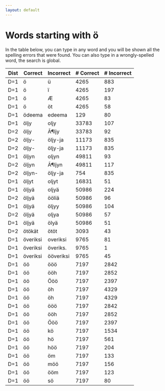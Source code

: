 ```yaml
---
layout: default
---
```


# Words starting with ö

In the table below, you can type in any word and you will be shown all the spelling errors that were found. You can also type in a wrongly-spelled word, the search is global.

<table id="spelltable" class="display">
<thead>
<tr>
<th>Dist</th>
<th>Correct</th>
<th>Incorrect</th>
<th># Correct</th>
<th># Incorrect</th>
</tr>
</thead>
<tbody>

<tr><td>D=1</td><td>ö</td><td>ü</td><td>4265</td><td>883</td></tr>

<tr><td>D=1</td><td>ö</td><td>ï</td><td>4265</td><td>197</td></tr>

<tr><td>D=1</td><td>ö</td><td>Æ</td><td>4265</td><td>83</td></tr>

<tr><td>D=1</td><td>ö</td><td>öt</td><td>4265</td><td>58</td></tr>

<tr><td>D=1</td><td>ödeema</td><td>edeema</td><td>129</td><td>80</td></tr>

<tr><td>D=1</td><td>öljy</td><td>oljy</td><td>33783</td><td>107</td></tr>

<tr><td>D=2</td><td>öljy</td><td>Ã¶ljy</td><td>33783</td><td>92</td></tr>

<tr><td>D=2</td><td>öljy-</td><td>öljy-ja</td><td>11173</td><td>835</td></tr>

<tr><td>D=2</td><td>öljy-</td><td>öljy-ja</td><td>11173</td><td>835</td></tr>

<tr><td>D=1</td><td>öljyn</td><td>oljyn</td><td>49811</td><td>93</td></tr>

<tr><td>D=2</td><td>öljyn</td><td>Ã¶ljyn</td><td>49811</td><td>117</td></tr>

<tr><td>D=2</td><td>öljyn-</td><td>öljy-ja</td><td>754</td><td>835</td></tr>

<tr><td>D=1</td><td>öljyt</td><td>oljyt</td><td>16831</td><td>51</td></tr>

<tr><td>D=1</td><td>öljyä</td><td>oljyä</td><td>50986</td><td>224</td></tr>

<tr><td>D=2</td><td>öljyä</td><td>ööliä</td><td>50986</td><td>96</td></tr>

<tr><td>D=1</td><td>öljyä</td><td>öljyy</td><td>50986</td><td>104</td></tr>

<tr><td>D=2</td><td>öljyä</td><td>oljya</td><td>50986</td><td>57</td></tr>

<tr><td>D=1</td><td>öljyä</td><td>ölyä</td><td>50986</td><td>51</td></tr>

<tr><td>D=2</td><td>ötökät</td><td>ötöt</td><td>3093</td><td>43</td></tr>

<tr><td>D=1</td><td>överiksi</td><td>overiksi</td><td>9765</td><td>81</td></tr>

<tr><td>D=1</td><td>överiksi</td><td>överiks.</td><td>9765</td><td>1</td></tr>

<tr><td>D=1</td><td>överiksi</td><td>ööveriksi</td><td>9765</td><td>45</td></tr>

<tr><td>D=1</td><td>öö</td><td>ööö</td><td>7197</td><td>2842</td></tr>

<tr><td>D=1</td><td>öö</td><td>ööh</td><td>7197</td><td>2852</td></tr>

<tr><td>D=1</td><td>öö</td><td>Ööö</td><td>7197</td><td>2397</td></tr>

<tr><td>D=1</td><td>öö</td><td>öh</td><td>7197</td><td>4329</td></tr>

<tr><td>D=1</td><td>öö</td><td>öh</td><td>7197</td><td>4329</td></tr>

<tr><td>D=1</td><td>öö</td><td>ööö</td><td>7197</td><td>2842</td></tr>

<tr><td>D=1</td><td>öö</td><td>ööh</td><td>7197</td><td>2852</td></tr>

<tr><td>D=1</td><td>öö</td><td>Ööö</td><td>7197</td><td>2397</td></tr>

<tr><td>D=1</td><td>öö</td><td>kö</td><td>7197</td><td>1534</td></tr>

<tr><td>D=1</td><td>öö</td><td>hö</td><td>7197</td><td>561</td></tr>

<tr><td>D=1</td><td>öö</td><td>höö</td><td>7197</td><td>204</td></tr>

<tr><td>D=1</td><td>öö</td><td>öm</td><td>7197</td><td>133</td></tr>

<tr><td>D=1</td><td>öö</td><td>möö</td><td>7197</td><td>156</td></tr>

<tr><td>D=1</td><td>öö</td><td>ööm</td><td>7197</td><td>123</td></tr>

<tr><td>D=1</td><td>öö</td><td>sö</td><td>7197</td><td>80</td></tr>

</tbody>
</table>

<script type="text/javascript">
$(document).ready( function () {
    $('#spelltable').DataTable({ autoFill: true });
} );
</script>
